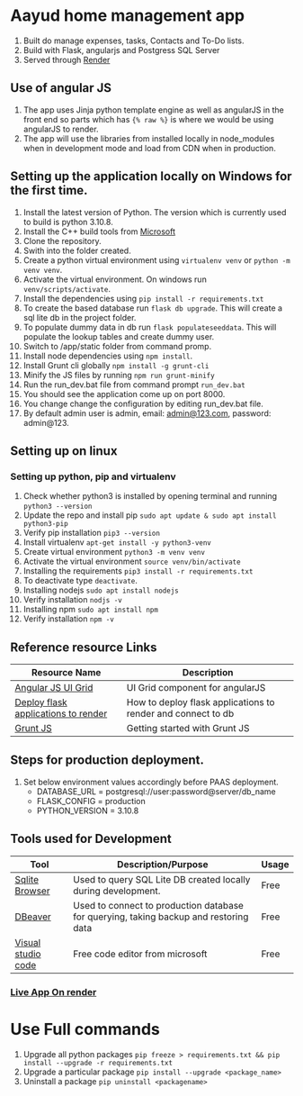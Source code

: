 # Aayud home management app

1. Built do manage expenses, tasks, Contacts and To-Do lists.
2. Build with Flask, angularjs and Postgress SQL Server
3. Served through [Render](https://render.com/)

## Use of angular JS

1. The app uses Jinja python template engine as well as angularJS in the front end so parts which has `{% raw %}` is where we would be using angularJS to render.
2. The app will use the libraries from installed locally in node_modules when in development mode and load from CDN when in production.

## Setting up the application locally on Windows for the first time.

1. Install the latest version of Python. The version which is currently used to build is python 3.10.8.
2. Install the C++ build tools from [Microsoft](https://visualstudio.microsoft.com/visual-cpp-build-tools/)
3. Clone the repository.
4. Swith into the folder created.
5. Create a python virtual environment using
   `virtualenv venv` or `python -m venv venv`.
6. Activate the virtual environment. On windows run `venv/scripts/activate`.
7. Install the dependencies using
   `pip install -r requirements.txt`
8. To create the based database run `flask db upgrade`. This will create a sql lite db in the project folder.
9. To populate dummy data in db run `flask populateseeddata`. This will populate the lookup tables and create dummy user.
10. Switch to /app/static folder from command promp.
11. Install node dependencies using `npm install`.
12. Install Grunt cli globally `npm install -g grunt-cli`
13. Minify the JS files by running `npm run grunt-minify`
14. Run the run_dev.bat file from command prompt `run_dev.bat`
15. You should see the application come up on port 8000.
16. You change change the configuration by editing run_dev.bat file.
17. By default admin user is admin, email: admin@123.com, password: admin@123.

## Setting up on linux

### Setting up python, pip and virtualenv

1. Check whether python3 is installed by opening terminal and running `python3 --version`
2. Update the repo and install pip `sudo apt update & sudo apt install python3-pip `
3. Verify pip installation `pip3 --version`
4. Install virtualenv `apt-get install -y python3-venv`
5. Create virtual environment `python3 -m venv venv`
6. Activate the virtual environment `source venv/bin/activate`
7. Installing the requirements `pip3 install -r requirements.txt`
8. To deactivate type `deactivate`.
9. Installing nodejs `sudo apt install nodejs`
10. Verify installation `nodjs -v `
11. Installing npm `sudo apt install npm`
12. Verify installation `npm -v `

## Reference resource Links

| Resource Name                                                                              | Description                                                  |
| ------------------------------------------------------------------------------------------ | ------------------------------------------------------------ |
| [Angular JS UI Grid](http://ui-grid.info/docs)                                             | UI Grid component for angularJS                              |
| [Deploy flask applications to render](https://testdriven.io/blog/flask-render-deployment/) | How to deploy flask applications to render and connect to db |
| [Grunt JS](https://gruntjs.com/getting-started)                                            | Getting started with Grunt JS                                |

## Steps for production deployment.

1. Set below environment values accordingly before PAAS deployment.
   - DATABASE_URL = postgresql://user:password@server/db_name
   - FLASK_CONFIG = production
   - PYTHON_VERSION = 3.10.8

## Tools used for Development

| Tool                                                 | Description/Purpose                                                                   | Usage |
| ---------------------------------------------------- | ------------------------------------------------------------------------------------- | ----- |
| [Sqlite Browser](https://sqlitebrowser.org/dl/)      | Used to query SQL Lite DB created locally during development.                         | Free  |
| [DBeaver](https://dbeaver.io/)                       | Used to connect to production database for querying, taking backup and restoring data | Free  |
| [Visual studio code](https://code.visualstudio.com/) | Free code editor from microsoft                                                       | Free  |

### [Live App On render](https://aayud-hms.onrender.com/)


# Use Full commands
1. Upgrade all python packages `pip freeze > requirements.txt && pip install --upgrade -r requirements.txt`
2. Upgrade a particular package `pip install --upgrade <package_name>`
3. Uninstall a package `pip uninstall <packagename>`